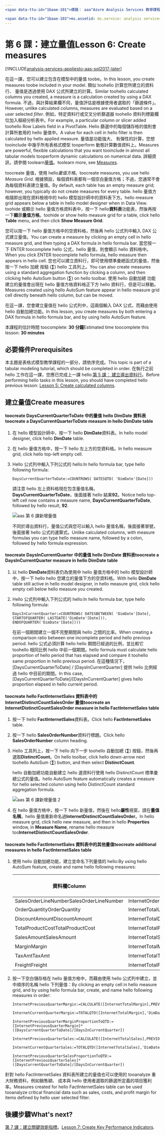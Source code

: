 ```yaml
---
<span data-ttu-id="1baae-101">標題： aaa"Azure Analysis Services 教學課程第 6 課： 建立量值 |Microsoft 文件"描述： 描述 toocreate hello Azure Analysis Services 教學課程專案中的量值。</span><span class="sxs-lookup"><span data-stu-id="1baae-101">title: aaa"Azure Analysis Services tutorial lesson 6: Create measures | Microsoft Docs" description: Describes how toocreate measures in hello Azure Analysis Services tutorial project.</span></span> <span data-ttu-id="1baae-102">服務： analysis services documentationcenter: '作者： minewiskan 管理員： erikre 編輯器:' 標記: '</span><span class="sxs-lookup"><span data-stu-id="1baae-102">services: analysis-services documentationcenter: '' author: minewiskan manager: erikre editor: '' tags: ''</span></span>

<span data-ttu-id="1baae-103">ms.assetid: ms.service: analysis services ms.devlang: NA ms.topic: get 啟動文章 ms.tgt_pltfrm: NA ms.workload: na ms.date: 06/01/2017 ms.author: owend</span><span class="sxs-lookup"><span data-stu-id="1baae-103">ms.assetid: ms.service: analysis-services ms.devlang: NA ms.topic: get-started-article ms.tgt_pltfrm: NA ms.workload: na ms.date: 06/01/2017 ms.author: owend</span></span>
---
```

# <a name="lesson-6-create-measures"></a><span data-ttu-id="1baae-104">第 6 課：建立量值</span><span class="sxs-lookup"><span data-stu-id="1baae-104">Lesson 6: Create measures</span></span>

[!INCLUDE[analysis-services-appliesto-aas-sql2017-later](../../../includes/analysis-services-appliesto-aas-sql2017-later.md)]

<span data-ttu-id="1baae-105">在這一課，您可以建立包含在模型中的量值 toobe。</span><span class="sxs-lookup"><span data-stu-id="1baae-105">In this lesson, you create measures toobe included in your model.</span></span> <span data-ttu-id="1baae-106">類似 toohello 計算您所建立的資料行、 量值是透過使用 DAX 公式所建立的計算。</span><span class="sxs-lookup"><span data-stu-id="1baae-106">Similar toohello calculated columns you created, a measure is a calculation created by using a DAX formula.</span></span> <span data-ttu-id="1baae-107">不過，與計算結果欄不同，量值評估是根據使用者選取的「篩選條件」。</span><span class="sxs-lookup"><span data-stu-id="1baae-107">However, unlike calculated columns, measures are evaluated based on a user selected *filter*.</span></span> <span data-ttu-id="1baae-108">例如，特定資料行或交叉分析篩選器 toohello 資料列標籤欄位加入樞紐分析表中。</span><span class="sxs-lookup"><span data-stu-id="1baae-108">For example, a particular column or slicer added toohello Row Labels field in a PivotTable.</span></span> <span data-ttu-id="1baae-109">Hello 篩選中的每個儲存格的值則會計算所套用的 hello 量值中。</span><span class="sxs-lookup"><span data-stu-id="1baae-109">A value for each cell in hello filter is then calculated by hello applied measure.</span></span> <span data-ttu-id="1baae-110">量值是功能強大、 有彈性的計算，您想 tooinclude 中幾乎所有表格式模型 tooperform 動態計算數值資料上。</span><span class="sxs-lookup"><span data-stu-id="1baae-110">Measures are powerful, flexible calculations that you want tooinclude in almost all tabular models tooperform dynamic calculations on numerical data.</span></span> <span data-ttu-id="1baae-111">詳細資訊，請參閱 toolearn[量值](https://docs.microsoft.com/sql/analysis-services/tabular-models/measures-ssas-tabular)。</span><span class="sxs-lookup"><span data-stu-id="1baae-111">toolearn more, see [Measures](https://docs.microsoft.com/sql/analysis-services/tabular-models/measures-ssas-tabular).</span></span>
  
<span data-ttu-id="1baae-112">toocreate 量值，使用 hello*量值方格*。</span><span class="sxs-lookup"><span data-stu-id="1baae-112">toocreate measures, you use hello *Measure Grid*.</span></span> <span data-ttu-id="1baae-113">根據預設，每個資料表都有一個空白量值方格；不過，您通常不會為每個資料表建立量值。</span><span class="sxs-lookup"><span data-stu-id="1baae-113">By default, each table has an empty measure grid; however, you typically do not create measures for every table.</span></span> <span data-ttu-id="1baae-114">hello 量值方格隨即出現在資料檢視中的 hello 模型設計師中的資料表下方。</span><span class="sxs-lookup"><span data-stu-id="1baae-114">hello measure grid appears below a table in hello model designer when in Data View.</span></span> <span data-ttu-id="1baae-115">toohide 或顯示 hello 量值方格資料表中，按一下 hello**資料表**功能表，然後再按一下**顯示量值方格**。</span><span class="sxs-lookup"><span data-stu-id="1baae-115">toohide or show hello measure grid for a table, click hello **Table** menu, and then click **Show Measure Grid**.</span></span>  
  
<span data-ttu-id="1baae-116">您可以按一下 hello 量值方格中的空資料格，然後再 hello 公式列中輸入 DAX 公式建立量值。</span><span class="sxs-lookup"><span data-stu-id="1baae-116">You can create a measure by clicking an empty cell in hello measure grid, and then typing a DAX formula in hello formula bar.</span></span> <span data-ttu-id="1baae-117">當您按一下 ENTER toocomplete hello 公式，hello 量值，則會顯示 hello 資料格中。</span><span class="sxs-lookup"><span data-stu-id="1baae-117">When you click ENTER toocomplete hello formula, hello measure then appears in hello cell.</span></span> <span data-ttu-id="1baae-118">您也可以建立資料行，即可使用標準彙總函式的量值，然後按一下 hello 加總 按鈕 (**∑**) hello 工具列上。</span><span class="sxs-lookup"><span data-stu-id="1baae-118">You can also create measures using a standard aggregation function by clicking a column, and then clicking hello AutoSum button (**∑**) on hello toolbar.</span></span> <span data-ttu-id="1baae-119">使用 hello 自動加總 功能建立的量值會出現在 hello 量值方格資料格正下方 hello 資料行，但是可以移動。</span><span class="sxs-lookup"><span data-stu-id="1baae-119">Measures created using hello AutoSum feature appear in hello measure grid cell directly beneath hello column, but can be moved.</span></span>  
  
<span data-ttu-id="1baae-120">在這一課，您會建立量值在 hello 公式列中，這兩個輸入 DAX 公式，而藉由使用 hello 自動加總功能。</span><span class="sxs-lookup"><span data-stu-id="1baae-120">In this lesson, you create measures by both entering a DAX formula in hello formula bar, and by using hello AutoSum feature.</span></span>  
  
<span data-ttu-id="1baae-121">本課程的估計時間 toocomplete: **30 分鐘**</span><span class="sxs-lookup"><span data-stu-id="1baae-121">Estimated time toocomplete this lesson: **30 minutes**</span></span>  
  
## <a name="prerequisites"></a><span data-ttu-id="1baae-122">必要條件</span><span class="sxs-lookup"><span data-stu-id="1baae-122">Prerequisites</span></span>  
<span data-ttu-id="1baae-123">本主題是表格式模型教學課程的一部分，請依序完成。</span><span class="sxs-lookup"><span data-stu-id="1baae-123">This topic is part of a tabular modeling tutorial, which should be completed in order.</span></span> <span data-ttu-id="1baae-124">在執行之前 hello 工作在這一課，您應已完成上一課 hello:[第 5 課： 建立導出資料行](../tutorials/aas-lesson-5-create-calculated-columns.md)。</span><span class="sxs-lookup"><span data-stu-id="1baae-124">Before performing hello tasks in this lesson, you should have completed hello previous lesson: [Lesson 5: Create calculated columns](../tutorials/aas-lesson-5-create-calculated-columns.md).</span></span>  
  
## <a name="create-measures"></a><span data-ttu-id="1baae-125">建立量值</span><span class="sxs-lookup"><span data-stu-id="1baae-125">Create measures</span></span>  
  
#### <a name="toocreate-a-dayscurrentquartertodate-measure-in-hello-dimdate-table"></a><span data-ttu-id="1baae-126">toocreate DaysCurrentQuarterToDate 中的量值 hello DimDate 資料表</span><span class="sxs-lookup"><span data-stu-id="1baae-126">toocreate a DaysCurrentQuarterToDate measure in hello DimDate table</span></span>  
  
1.  <span data-ttu-id="1baae-127">在 hello 模型設計師中，按一下 hello **DimDate**資料表。</span><span class="sxs-lookup"><span data-stu-id="1baae-127">In hello model designer, click hello **DimDate** table.</span></span>  
  
2.  <span data-ttu-id="1baae-128">在 hello 量值方格中，按一下 hello 左上方的空資料格。</span><span class="sxs-lookup"><span data-stu-id="1baae-128">In hello measure grid, click hello top-left empty cell.</span></span>  
  
3.  <span data-ttu-id="1baae-129">Hello 公式列中輸入下列公式的 hello:</span><span class="sxs-lookup"><span data-stu-id="1baae-129">In hello formula bar, type hello following formula:</span></span>  
  
    ```
    DaysCurrentQuarterToDate:=COUNTROWS( DATESQTD( 'DimDate'[Date])) 
    ```
  
    <span data-ttu-id="1baae-130">請注意 hello 左上資料格現在包含量值名稱， **DaysCurrentQuarterToDate**，後面接著 hello 結果**92**。</span><span class="sxs-lookup"><span data-stu-id="1baae-130">Notice hello top-left cell now contains a measure name, **DaysCurrentQuarterToDate**, followed by hello result, **92**.</span></span>
    
      ![aas 第 6 課新增量值](../tutorials/media/aas-lesson6-newmeasure.png) 
    
    <span data-ttu-id="1baae-132">不同於導出資料行，量值公式與您可以輸入 hello 量值名稱，後面接著冒號，後面接著 hello 公式的運算式。</span><span class="sxs-lookup"><span data-stu-id="1baae-132">Unlike calculated columns, with measure formulas you can type hello measure name, followed by a colon, followed by hello formula expression.</span></span>

  
#### <a name="toocreate-a-daysincurrentquarter-measure-in-hello-dimdate-table"></a><span data-ttu-id="1baae-133">toocreate DaysInCurrentQuarter 中的量值 hello DimDate 資料表</span><span class="sxs-lookup"><span data-stu-id="1baae-133">toocreate a DaysInCurrentQuarter measure in hello DimDate table</span></span>  
  
1.  <span data-ttu-id="1baae-134">以 hello **DimDate**資料表仍為使用中 hello 量值方格中的 hello 模型設計師中，按一下 hello hello 您建立的量值下方的空資料格。</span><span class="sxs-lookup"><span data-stu-id="1baae-134">With hello **DimDate** table still active in hello model designer, in hello measure grid, click hello empty cell below hello measure you created.</span></span>  
  
2.  <span data-ttu-id="1baae-135">Hello 公式列中輸入下列公式的 hello:</span><span class="sxs-lookup"><span data-stu-id="1baae-135">In hello formula bar, type hello following formula:</span></span>  
  
    ```
    DaysInCurrentQuarter:=COUNTROWS( DATESBETWEEN( 'DimDate'[Date], STARTOFQUARTER( LASTDATE('DimDate'[Date])), ENDOFQUARTER('DimDate'[Date])))
    ```
  
    <span data-ttu-id="1baae-136">在前一個期間建立一個不完整期間與 hello 之間的比率。</span><span class="sxs-lookup"><span data-stu-id="1baae-136">When creating a comparison ratio between one incomplete period and hello previous period.</span></span> <span data-ttu-id="1baae-137">hello 公式必須計算 hello hello 期間已經過的比例，並比較它 toohello 相同比例 hello 中前一個期間。</span><span class="sxs-lookup"><span data-stu-id="1baae-137">hello formula must calculate hello proportion of hello period that has elapsed and compare it toohello same proportion in hello previous period.</span></span> <span data-ttu-id="1baae-138">在這種情況下，[DaysCurrentQuarterToDate] / [DaysInCurrentQuarter] 提供 hello 比例經過 hello 中目前的期間。</span><span class="sxs-lookup"><span data-stu-id="1baae-138">In this case, [DaysCurrentQuarterToDate]/[DaysInCurrentQuarter] gives hello proportion elapsed in hello current period.</span></span>  
  
#### <a name="toocreate-an-internetdistinctcountsalesorder-measure-in-hello-factinternetsales-table"></a><span data-ttu-id="1baae-139">toocreate hello FactInternetSales 資料表中的 InternetDistinctCountSalesOrder 量值</span><span class="sxs-lookup"><span data-stu-id="1baae-139">toocreate an InternetDistinctCountSalesOrder measure in hello FactInternetSales table</span></span>  
  
1.  <span data-ttu-id="1baae-140">按一下 hello **FactInternetSales**資料表。</span><span class="sxs-lookup"><span data-stu-id="1baae-140">Click hello **FactInternetSales** table.</span></span>   
  
2.  <span data-ttu-id="1baae-141">按一下 hello **SalesOrderNumber**資料行標題。</span><span class="sxs-lookup"><span data-stu-id="1baae-141">Click hello **SalesOrderNumber** column heading.</span></span>  
  
3.  <span data-ttu-id="1baae-142">Hello 工具列上，按一下 hello 向下一步 toohello 自動加總 (**∑**) 按鈕，然後再選取**DistinctCount**。</span><span class="sxs-lookup"><span data-stu-id="1baae-142">On hello toolbar, click hello down-arrow next toohello AutoSum (**∑**) button, and then select **DistinctCount**.</span></span>  
  
    <span data-ttu-id="1baae-143">hello 自動加總功能自動建立 hello 選資料行使用 hello DistinctCount 標準彙總公式的量值。</span><span class="sxs-lookup"><span data-stu-id="1baae-143">hello AutoSum feature automatically creates a measure for hello selected column using hello DistinctCount standard aggregation formula.</span></span>  
    
       ![aas 第 6 課新增量值 2](../tutorials/media/aas-lesson6-newmeasure2.png)
  
4.  <span data-ttu-id="1baae-145">在 hello 量值方格中，按一下 hello 新量值，然後在 hello**屬性**視窗，請在**量值名稱**，hello 量值重新命名過**InternetDistinctCountSalesOrder**。</span><span class="sxs-lookup"><span data-stu-id="1baae-145">In hello measure grid, click hello new measure, and then in hello **Properties** window, in **Measure Name**, rename hello measure too**InternetDistinctCountSalesOrder**.</span></span> 
 
  
#### <a name="toocreate-additional-measures-in-hello-factinternetsales-table"></a><span data-ttu-id="1baae-146">toocreate hello FactInternetSales 資料表中的其他量值</span><span class="sxs-lookup"><span data-stu-id="1baae-146">toocreate additional measures in hello FactInternetSales table</span></span>  
  
1.  <span data-ttu-id="1baae-147">使用 hello 自動加總功能，建立並命名下列量值的 hello:</span><span class="sxs-lookup"><span data-stu-id="1baae-147">By using hello AutoSum feature, create and name hello following measures:</span></span>  

    |<span data-ttu-id="1baae-148">資料欄</span><span class="sxs-lookup"><span data-stu-id="1baae-148">Column</span></span>|<span data-ttu-id="1baae-149">量值名稱</span><span class="sxs-lookup"><span data-stu-id="1baae-149">Measure name</span></span>|<span data-ttu-id="1baae-150">自動加總 (∑)</span><span class="sxs-lookup"><span data-stu-id="1baae-150">AutoSum (∑)</span></span>|<span data-ttu-id="1baae-151">公式</span><span class="sxs-lookup"><span data-stu-id="1baae-151">Formula</span></span>|  
    |----------------|----------|-----------------|-----------|  
    |<span data-ttu-id="1baae-152">SalesOrderLineNumber</span><span class="sxs-lookup"><span data-stu-id="1baae-152">SalesOrderLineNumber</span></span>|<span data-ttu-id="1baae-153">InternetOrderLinesCount</span><span class="sxs-lookup"><span data-stu-id="1baae-153">InternetOrderLinesCount</span></span>|<span data-ttu-id="1baae-154">Count</span><span class="sxs-lookup"><span data-stu-id="1baae-154">Count</span></span>|<span data-ttu-id="1baae-155">=COUNTA([SalesOrderLineNumber])</span><span class="sxs-lookup"><span data-stu-id="1baae-155">=COUNTA([SalesOrderLineNumber])</span></span>|  
    |<span data-ttu-id="1baae-156">OrderQuantity</span><span class="sxs-lookup"><span data-stu-id="1baae-156">OrderQuantity</span></span>|<span data-ttu-id="1baae-157">InternetTotalUnits</span><span class="sxs-lookup"><span data-stu-id="1baae-157">InternetTotalUnits</span></span>|<span data-ttu-id="1baae-158">總和</span><span class="sxs-lookup"><span data-stu-id="1baae-158">Sum</span></span>|<span data-ttu-id="1baae-159">=SUM([OrderQuantity])</span><span class="sxs-lookup"><span data-stu-id="1baae-159">=SUM([OrderQuantity])</span></span>|  
    |<span data-ttu-id="1baae-160">DiscountAmount</span><span class="sxs-lookup"><span data-stu-id="1baae-160">DiscountAmount</span></span>|<span data-ttu-id="1baae-161">InternetTotalDiscountAmount</span><span class="sxs-lookup"><span data-stu-id="1baae-161">InternetTotalDiscountAmount</span></span>|<span data-ttu-id="1baae-162">總和</span><span class="sxs-lookup"><span data-stu-id="1baae-162">Sum</span></span>|<span data-ttu-id="1baae-163">=SUM([DiscountAmount])</span><span class="sxs-lookup"><span data-stu-id="1baae-163">=SUM([DiscountAmount])</span></span>|  
    |<span data-ttu-id="1baae-164">TotalProductCost</span><span class="sxs-lookup"><span data-stu-id="1baae-164">TotalProductCost</span></span>|<span data-ttu-id="1baae-165">InternetTotalProductCost</span><span class="sxs-lookup"><span data-stu-id="1baae-165">InternetTotalProductCost</span></span>|<span data-ttu-id="1baae-166">總和</span><span class="sxs-lookup"><span data-stu-id="1baae-166">Sum</span></span>|<span data-ttu-id="1baae-167">=SUM([TotalProductCost])</span><span class="sxs-lookup"><span data-stu-id="1baae-167">=SUM([TotalProductCost])</span></span>|  
    |<span data-ttu-id="1baae-168">SalesAmount</span><span class="sxs-lookup"><span data-stu-id="1baae-168">SalesAmount</span></span>|<span data-ttu-id="1baae-169">InternetTotalSales</span><span class="sxs-lookup"><span data-stu-id="1baae-169">InternetTotalSales</span></span>|<span data-ttu-id="1baae-170">總和</span><span class="sxs-lookup"><span data-stu-id="1baae-170">Sum</span></span>|<span data-ttu-id="1baae-171">=SUM([SalesAmount])</span><span class="sxs-lookup"><span data-stu-id="1baae-171">=SUM([SalesAmount])</span></span>|  
    |<span data-ttu-id="1baae-172">Margin</span><span class="sxs-lookup"><span data-stu-id="1baae-172">Margin</span></span>|<span data-ttu-id="1baae-173">InternetTotalMargin</span><span class="sxs-lookup"><span data-stu-id="1baae-173">InternetTotalMargin</span></span>|<span data-ttu-id="1baae-174">總和</span><span class="sxs-lookup"><span data-stu-id="1baae-174">Sum</span></span>|<span data-ttu-id="1baae-175">=SUM([Margin])</span><span class="sxs-lookup"><span data-stu-id="1baae-175">=SUM([Margin])</span></span>|  
    |<span data-ttu-id="1baae-176">TaxAmt</span><span class="sxs-lookup"><span data-stu-id="1baae-176">TaxAmt</span></span>|<span data-ttu-id="1baae-177">InternetTotalTaxAmt</span><span class="sxs-lookup"><span data-stu-id="1baae-177">InternetTotalTaxAmt</span></span>|<span data-ttu-id="1baae-178">總和</span><span class="sxs-lookup"><span data-stu-id="1baae-178">Sum</span></span>|<span data-ttu-id="1baae-179">=SUM([TaxAmt])</span><span class="sxs-lookup"><span data-stu-id="1baae-179">=SUM([TaxAmt])</span></span>|  
    |<span data-ttu-id="1baae-180">Freight</span><span class="sxs-lookup"><span data-stu-id="1baae-180">Freight</span></span>|<span data-ttu-id="1baae-181">InternetTotalFreight</span><span class="sxs-lookup"><span data-stu-id="1baae-181">InternetTotalFreight</span></span>|<span data-ttu-id="1baae-182">總和</span><span class="sxs-lookup"><span data-stu-id="1baae-182">Sum</span></span>|<span data-ttu-id="1baae-183">=SUM([Freight])</span><span class="sxs-lookup"><span data-stu-id="1baae-183">=SUM([Freight])</span></span>|  
  
2.  <span data-ttu-id="1baae-184">按一下空白儲存格在 hello 量值方格中，而藉由使用 hello 公式列中建立，並中順序的名稱 hello 下列量值：</span><span class="sxs-lookup"><span data-stu-id="1baae-184">By clicking an empty cell in hello measure grid, and by using hello formula bar, create, and name hello following measures in order:</span></span>  
  
      ```
      InternetPreviousQuarterMargin:=CALCULATE([InternetTotalMargin],PREVIOUSQUARTER('DimDate'[Date]))
      ```
      
      ```
      InternetCurrentQuarterMargin:=TOTALQTD([InternetTotalMargin],'DimDate'[Date])
      ```
  
      ```
      InternetPreviousQuarterMarginProportionToQTD:=[InternetPreviousQuarterMargin]*([DaysCurrentQuarterToDate]/[DaysInCurrentQuarter])
      ```
  
      ```
      InternetPreviousQuarterSales:=CALCULATE([InternetTotalSales],PREVIOUSQUARTER('DimDate'[Date]))
      ```
  
      ```
      InternetCurrentQuarterSales:=TOTALQTD([InternetTotalSales],'DimDate'[Date])
      ```
      
      ```
      InternetPreviousQuarterSalesProportionToQTD:=[InternetPreviousQuarterSales]*([DaysCurrentQuarterToDate]/[DaysInCurrentQuarter])
      ```
  
<span data-ttu-id="1baae-185">針對 hello FactInternetSales 資料表所建立的量值也可以使用的 tooanalyze 重大財務資料，例如銷售額、 成本與 hello 使用者選取的篩選所定義的項目獲利率。</span><span class="sxs-lookup"><span data-stu-id="1baae-185">Measures created for hello FactInternetSales table can be used tooanalyze critical financial data such as sales, costs, and profit margin for items defined by hello user selected filter.</span></span>  
  
## <a name="whats-next"></a><span data-ttu-id="1baae-186">後續步驟</span><span class="sxs-lookup"><span data-stu-id="1baae-186">What's next?</span></span>
<span data-ttu-id="1baae-187">[第 7 課：建立關鍵效能指標](../tutorials/aas-lesson-7-create-key-performance-indicators.md)。</span><span class="sxs-lookup"><span data-stu-id="1baae-187">[Lesson 7: Create Key Performance Indicators](../tutorials/aas-lesson-7-create-key-performance-indicators.md).</span></span>  

  

